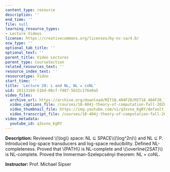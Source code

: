 ```yaml
---
content_type: resource
description: ''
end_time: ''
file: null
learning_resource_types:
- Lecture Videos
license: https://creativecommons.org/licenses/by-nc-sa/4.0/
ocw_type: ''
optional_tab_title: ''
optional_text: ''
parent_title: Video Lectures
parent_type: CourseSection
related_resources_text: ''
resource_index_text: ''
resourcetype: Video
start_time: ''
title: 'Lecture 20: L and NL, NL = coNL'
uid: 28113189-51bd-06cf-fd87-5832c176e0a5
video_files:
  archive_url: https://archive.org/download/MIT18.404F20/MIT18_404F20_lec20_300k.mp4
  video_captions_file: /courses/18-404j-theory-of-computation-fall-2020/e3fd9e52a02c5f88aac8978bca9effef_q3xvno_KgRY.vtt
  video_thumbnail_file: https://img.youtube.com/vi/q3xvno_KgRY/default.jpg
  video_transcript_file: /courses/18-404j-theory-of-computation-fall-2020/38bae2468b75d4c9148d4bcf3c1c6138_q3xvno_KgRY.pdf
video_metadata:
  youtube_id: q3xvno_KgRY
---
```


**Description:** Reviewed \\(\\log\\) space: NL ⊆ SPACE\\((\\log^2n)\\) and NL ⊆ P. Introduced log-space transducers and log-space reducibility. Defined NL-completeness. Proved that \\(PATH\\) is NL-complete and \\(\\overline{2SAT}\\) is NL-complete. Proved the Immerman-Szelepcsényi theorem: NL = coNL.

**Instructor:** Prof. Michael Sipser

